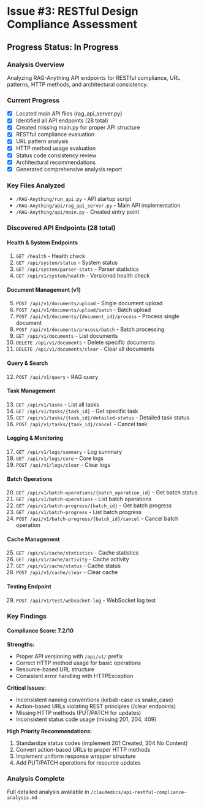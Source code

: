 # Issue #3: RESTful Design Compliance Assessment

## Progress Status: In Progress

### Analysis Overview
Analyzing RAG-Anything API endpoints for RESTful compliance, URL patterns, HTTP methods, and architectural consistency.

### Current Progress
- [x] Located main API files (rag_api_server.py)
- [x] Identified all API endpoints (28 total)
- [x] Created missing main.py for proper API structure
- [x] RESTful compliance evaluation
- [x] URL pattern analysis
- [x] HTTP method usage evaluation
- [x] Status code consistency review
- [x] Architectural recommendations
- [x] Generated comprehensive analysis report

### Key Files Analyzed
- `/RAG-Anything/run_api.py` - API startup script
- `/RAG-Anything/api/rag_api_server.py` - Main API implementation
- `/RAG-Anything/api/main.py` - Created entry point

### Discovered API Endpoints (28 total)

#### Health & System Endpoints
1. `GET /health` - Health check
2. `GET /api/system/status` - System status
3. `GET /api/system/parser-stats` - Parser statistics
4. `GET /api/v1/system/health` - Versioned health check

#### Document Management (v1)
5. `POST /api/v1/documents/upload` - Single document upload
6. `POST /api/v1/documents/upload/batch` - Batch upload
7. `POST /api/v1/documents/{document_id}/process` - Process single document
8. `POST /api/v1/documents/process/batch` - Batch processing
9. `GET /api/v1/documents` - List documents
10. `DELETE /api/v1/documents` - Delete specific documents
11. `DELETE /api/v1/documents/clear` - Clear all documents

#### Query & Search
12. `POST /api/v1/query` - RAG query

#### Task Management
13. `GET /api/v1/tasks` - List all tasks
14. `GET /api/v1/tasks/{task_id}` - Get specific task
15. `GET /api/v1/tasks/{task_id}/detailed-status` - Detailed task status
16. `POST /api/v1/tasks/{task_id}/cancel` - Cancel task

#### Logging & Monitoring
17. `GET /api/v1/logs/summary` - Log summary
18. `GET /api/v1/logs/core` - Core logs
19. `POST /api/v1/logs/clear` - Clear logs

#### Batch Operations
20. `GET /api/v1/batch-operations/{batch_operation_id}` - Get batch status
21. `GET /api/v1/batch-operations` - List batch operations
22. `GET /api/v1/batch-progress/{batch_id}` - Get batch progress
23. `GET /api/v1/batch-progress` - List batch progress
24. `POST /api/v1/batch-progress/{batch_id}/cancel` - Cancel batch operation

#### Cache Management
25. `GET /api/v1/cache/statistics` - Cache statistics
26. `GET /api/v1/cache/activity` - Cache activity
27. `GET /api/v1/cache/status` - Cache status
28. `POST /api/v1/cache/clear` - Clear cache

#### Testing Endpoint
29. `POST /api/v1/test/websocket-log` - WebSocket log test

### Key Findings

#### Compliance Score: 7.2/10

**Strengths:**
- Proper API versioning with `/api/v1/` prefix
- Correct HTTP method usage for basic operations
- Resource-based URL structure
- Consistent error handling with HTTPException

**Critical Issues:**
- Inconsistent naming conventions (kebab-case vs snake_case)
- Action-based URLs violating REST principles (/clear endpoints)
- Missing HTTP methods (PUT/PATCH for updates)
- Inconsistent status code usage (missing 201, 204, 409)

**High Priority Recommendations:**
1. Standardize status codes (implement 201 Created, 204 No Content)
2. Convert action-based URLs to proper HTTP methods
3. Implement uniform response wrapper structure
4. Add PUT/PATCH operations for resource updates

### Analysis Complete
Full detailed analysis available in `/claudedocs/api-restful-compliance-analysis.md`